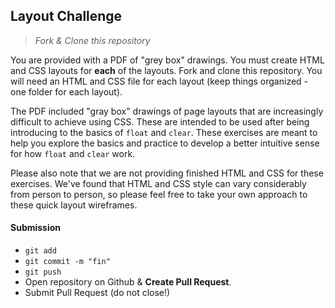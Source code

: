 ## Layout Challenge

> *Fork & Clone this repository*

You are provided with a PDF of "grey box" drawings. You must create HTML and CSS layouts for **each** of the layouts. Fork and clone this repository. You will need an HTML and CSS file for each layout (keep things organized - one folder for each layout).

The PDF included "gray box" drawings of page layouts that are increasingly difficult to achieve using CSS. These are intended to be used after being introducing to the basics of `float` and `clear`. These exercises are meant to help you explore the basics and practice to develop a better intuitive sense for how `float` and `clear` work.

Please also note that we are not providing finished HTML and CSS for these exercises. We've found that HTML and CSS style can vary considerably from person to person, so please feel free to take your own approach to these quick layout wireframes.


#### Submission

* `git add`
* `git commit -m "fin"`
* `git push`
* Open repository on Github & **Create Pull Request**. 
* Submit Pull Request (do not close!)
